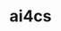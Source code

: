 ---
title: "ai4cs"
type: "projects/generic_projects/soft+data"

subtitles:
  - title: "Datasets"
    class: "label lightblue"
    options:
      - name: "Image and Signal Processing (ISP) group - Universitat de València datasets repo"
        url: "/isp/data/"
      - name: "CSIC datasets repo"
        url: "/isp/data/"
      - name: "UAH datasets repo"
        url: "/isp/data/"
      - name: "UPC datasets repo"
        url: "/isp/data/"
      - name: "UPV datasets repo"
        url: "/isp/data/"

  - title: "Toolboxes"
    class: "label lightblue"
    options:
      - name: "Image and Signal Processing (ISP) group - Universitat de València codes repo"
        url: "/isp/code/"
      - name: "CSIC codes repo"
        url: "/isp/code/"
      - name: "UAH codes repo"
        url: "/isp/code/"
      - name: "UPC codes repo"
        url: "/isp/code/"
      - name: "UPV codes repo"
        url: "/isp/code/"

  - title: "Websites and applications"
    class: "label lightblue"
    options:
      - name: "Image and Signal Processing (ISP) group - Universitat de València web"
        url: "/isp/"
      - name: "CSIC web"
        url: "/isp/"
      - name: "UAH web"
        url: "/isp/"
      - name: "UPC web"
        url: "/isp/"
      - name: "UPV web"
        url: "/isp/"


---